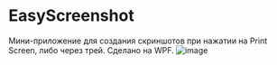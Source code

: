 # EasyScreenshot
Мини-приложение для создания скриншотов при нажатии на Print Screen, либо через трей. Сделано на WPF.
![image](https://github.com/KaRRd1/EasyScreenshot/assets/75473613/4e5de2d3-dffb-45a0-93d6-1af9f50bc734)
